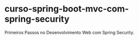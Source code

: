 # curso-spring-boot-mvc-com-spring-security
Primeiros Passos no Desenvolvimento Web com Spring Security.
